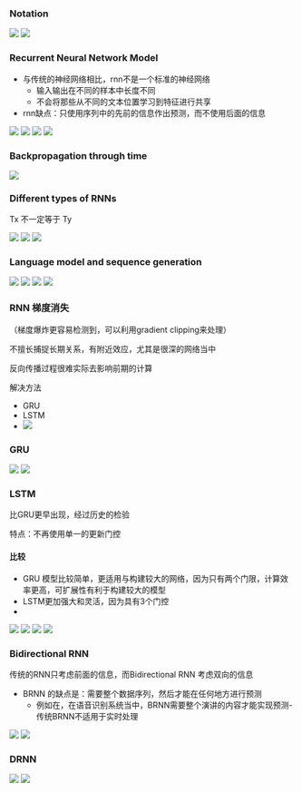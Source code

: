 ### Notation

<img src="image/rnn3.png">



<img src="image/rnn4.png">



### Recurrent Neural Network Model

- 与传统的神经网络相比，rnn不是一个标准的神经网络
  - 输入输出在不同的样本中长度不同
  - 不会将那些从不同的文本位置学习到特征进行共享
- rnn缺点：只使用序列中的先前的信息作出预测，而不使用后面的信息

<img src="image/rnn5.png">





<img src="image/rnn7.png">

<img src="image/rnn8.png">

<img src="image/rnn9.png">



### Backpropagation through time

<img src="image/rnn10.png">



### Different types of RNNs

Tx 不一定等于 Ty

<img src="image/rnn11.png">

<img src="image/rnn12.png">

<img src="image/rnn13.png">



### Language model and sequence generation

<img src="image/rnn14.png">

<img src="image/rnn15.png">

<img src="image/rnn16.png">

<img src="image/rnn18.png">



### RNN 梯度消失

（梯度爆炸更容易检测到，可以利用gradient clipping来处理）

不擅长捕捉长期关系，有附近效应，尤其是很深的网络当中

反向传播过程很难实际去影响前期的计算

解决方法

- GRU
- LSTM
- <img src="image/rnn19.png">

### GRU

<img src="image/rnn21.png">

<img src="image/rnn22.png">



### LSTM

比GRU更早出现，经过历史的检验

特点：不再使用单一的更新门控

#### 比较

- GRU 模型比较简单，更适用与构建较大的网络，因为只有两个门限，计算效率更高，可扩展性有利于构建较大的模型
- LSTM更加强大和灵活，因为具有3个门控
- ​

<img src="image/rnn23.png">

<img src="image/rnn24.png">

<img src="image/rnn23.png">

<img src="image/rnn25.png">



### Bidirectional RNN

传统的RNN只考虑前面的信息，而Bidirectional RNN 考虑双向的信息

- BRNN 的缺点是：需要整个数据序列，然后才能在任何地方进行预测
  - 例如在，在语音识别系统当中，BRNN需要整个演讲的内容才能实现预测-传统BRNN不适用于实时处理



<img src="image/rnn26.png">

<img src="image/rnn27.png">



### DRNN



<img src="image/rnn28.png">

<img src="image/rnn25.png">